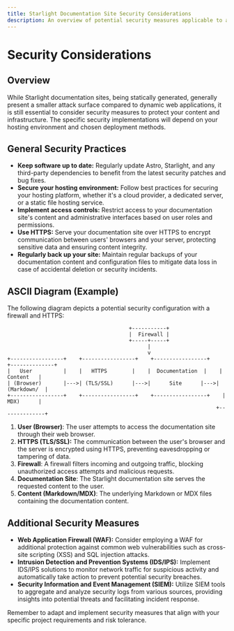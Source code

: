 ```yaml
---
title: Starlight Documentation Site Security Considerations
description: An overview of potential security measures applicable to a Starlight documentation site.
---
```


# Security Considerations

## Overview

While Starlight documentation sites, being statically generated, generally present a smaller attack surface compared to dynamic web applications, it is still essential to consider security measures to protect your content and infrastructure. The specific security implementations will depend on your hosting environment and chosen deployment methods.

## General Security Practices

* **Keep software up to date:** Regularly update Astro, Starlight, and any third-party dependencies to benefit from the latest security patches and bug fixes. 
* **Secure your hosting environment:** Follow best practices for securing your hosting platform, whether it's a cloud provider, a dedicated server, or a static file hosting service. 
* **Implement access controls:** Restrict access to your documentation site's content and administrative interfaces based on user roles and permissions. 
* **Use HTTPS:** Serve your documentation site over HTTPS to encrypt communication between users' browsers and your server, protecting sensitive data and ensuring content integrity.
* **Regularly back up your site:** Maintain regular backups of your documentation content and configuration files to mitigate data loss in case of accidental deletion or security incidents. 

## ASCII Diagram (Example)

The following diagram depicts a potential security configuration with a firewall and HTTPS:

```
                                       +-----------+
                                       |  Firewall |
                                       +-----+-----+
                                             |
                                             v
+-----------------+    +-----------------+    +-----------------+    +--------------+
|   User          |    |   HTTPS        |    |  Documentation  |    |   Content   |
| (Browser)       |--->| (TLS/SSL)      |--->|      Site      |--->| (Markdown/  |
+-----------------+    +-----------------+    +-----------------+    |   MDX)      |
                                                                   +--------------+
```

1. **User (Browser)**: The user attempts to access the documentation site through their web browser.
2. **HTTPS (TLS/SSL):** The communication between the user's browser and the server is encrypted using HTTPS, preventing eavesdropping or tampering of data.
3. **Firewall**: A firewall filters incoming and outgoing traffic, blocking unauthorized access attempts and malicious requests. 
4. **Documentation Site**: The Starlight documentation site serves the requested content to the user. 
5. **Content (Markdown/MDX)**: The underlying Markdown or MDX files containing the documentation content. 

## Additional Security Measures 

* **Web Application Firewall (WAF):** Consider employing a WAF for additional protection against common web vulnerabilities such as cross-site scripting (XSS) and SQL injection attacks. 
* **Intrusion Detection and Prevention Systems (IDS/IPS):** Implement IDS/IPS solutions to monitor network traffic for suspicious activity and automatically take action to prevent potential security breaches.
* **Security Information and Event Management (SIEM):** Utilize SIEM tools to aggregate and analyze security logs from various sources, providing insights into potential threats and facilitating incident response. 

Remember to adapt and implement security measures that align with your specific project requirements and risk tolerance. 

